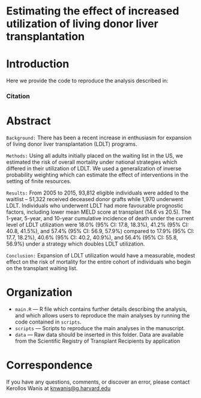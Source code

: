 # Estimating the effect of increased utilization of living donor liver transplantation
# Introduction
Here we provide the code to reproduce the analysis described in: 

### Citation

> 

# Abstract
 
`Background:` There has been a recent increase in enthusiasm for expansion of living donor liver transplantation (LDLT) programs.

`Methods:` Using all adults initially placed on the waiting list in the US, we estimated the risk of overall mortality under national strategies which differed in their utilization of LDLT. We used a generalization of inverse probability weighting which can estimate the effect of interventions in the setting of finite resources. 

`Results:` From 2005 to 2015, 93,812 eligible individuals were added to the waitlist – 51,322 received deceased donor grafts while 1,970 underwent LDLT. Individuals who underwent LDLT had more favourable prognostic factors, including lower mean MELD score at transplant (14.6 vs 20.5). The 1-year, 5-year, and 10-year cumulative incidence of death under the current level of LDLT utilization were 18.0% (95% CI: 17.8, 18.3%), 41.2% (95% CI: 40.8, 41.5%), and 57.4% (95% CI: 56.9, 57.9%) compared to 17.9% (95% CI: 17.7, 18.2%), 40.6% (95% CI: 40.2, 40.9%), and 56.4% (95% CI: 55.8, 56.9%) under a strategy which doubles LDLT utilization. 

`Conclusion:` Expansion of LDLT utilization would have a measurable, modest effect on the risk of mortality for the entire cohort of individuals who begin on the transplant waiting list.

# Organization
- `main.R` — R file which contains further details describing the analysis, and which allows users to reproduce the main analyses by running the code contained in `scripts`.
- `scripts`  — Scripts to reproduce the main analyses in the manuscript.
- `data`  — Raw data should be inserted in this folder. Data are available from the Scientific Registry of Transplant Recipients by application

# Correspondence
If you have any questions, comments, or discover an error, please contact Kerollos Wanis at knwanis@g.harvard.edu
